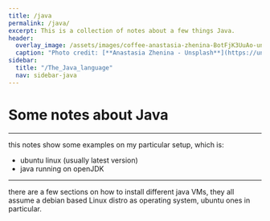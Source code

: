 ```yaml
---
title: /java
permalink: /java/
excerpt: This is a collection of notes about a few things Java.
header:
  overlay_image: /assets/images/coffee-anastasia-zhenina-BotFjK3UuAo-unsplash.jpg
  caption: "Photo credit: [**Anastasia Zhenina - Unsplash**](https://unsplash.com/@disguise_truth)"
sidebar:
  title: "/The_Java_language"
  nav: sidebar-java
---
```

<h1>Some notes about Java</h1>

<hr>

this notes show some examples on my particular setup, which is:
* ubuntu linux (usually latest version)
* java running on openJDK

---

there are a few sections on how to install different java VMs, they all assume a debian based Linux distro as operating system, ubuntu ones in particular.
